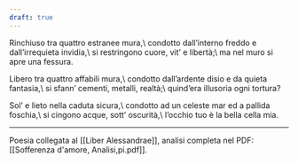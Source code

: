```yaml
---
draft: true
---
```


Rinchiuso tra quattro estranee mura,\\
condotto dall’interno freddo e dall’irrequieta invidia,\\
si restringono cuore, vit’ e libertà;\\
ma nel muro si apre una fessura.

Libero tra quattro affabili mura,\\
condotto dall’ardente disio e da quieta fantasia,\\
si sfann’ cementi, metalli, realtà;\\
quind’era illusoria ogni tortura?  

Sol’ e lieto nella caduta sicura,\\
condotto ad un celeste mar ed a pallida foschia,\\
si cingono acque, sott’ oscurità,\\
l’occhio tuo è la bella cella mia.

---
Poesia collegata al [[Liber Alessandrae]], analisi completa nel PDF: [[Sofferenza d'amore, Analisi,pi.pdf]].